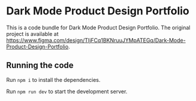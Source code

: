 
  # Dark Mode Product Design Portfolio

  This is a code bundle for Dark Mode Product Design Portfolio. The original project is available at https://www.figma.com/design/TIjFCq1BKNruuJYMpATEGq/Dark-Mode-Product-Design-Portfolio.

  ## Running the code

  Run `npm i` to install the dependencies.

  Run `npm run dev` to start the development server.
  